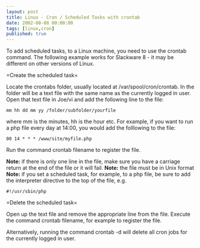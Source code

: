 ```yaml
---
layout: post
title: Linux - Cron / Scheduled Tasks with crontab
date: 2002-08-08 00:00:00
tags: [linux,cron]
published: true
---
```


To add scheduled tasks, to a Linux machine, you need to use the crontab command. The following example works for Slackware 8 - it may be different on other versions of Linux.

=Create the scheduled task=

Locate the crontabs folder, usually located at /var/spool/cron/crontab. In the folder will be a text file with the same name as the currently logged in user. 
Open that text file in Joe/vi and add the following line to the file:

```
mm hh dd mm yy /folder/subfolder/yourfile
```

where mm is the minutes, hh is the hour etc. For example, if you want to run a php file every day at 14:00, you would add the folllowing to the file:

```
00 14 * * * /www/site/myfile.php
```

Run the command crontab filename to register the file.

**Note:** if there is only one line in the file, make sure you have a carriage return at the end of the file or it will fail.
**Note:** the file must be in Unix format
**Note:** if you set a scheduled task, for example, to a php file, be sure to add the interpreter directive to the top of the file, e.g.

```
#!/usr/sbin/php
```

=Delete the scheduled task=

Open up the text file and remove the appropriate line from the file. Execute the command crontab filename, for example to register the file.

Alternatively, running the command crontab -d will delete all cron jobs for the currently logged in user.